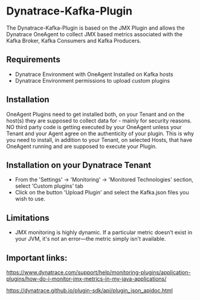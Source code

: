 #  Dynatrace-Kafka-Plugin
The Dynatrace-Kafka-Plugin is based on the JMX Plugin and allows the Dynatrace OneAgent to collect JMX based metrics associated with the Kafka Broker, Kafka Consumers and Kafka Producers. 

## Requirements
* Dynatrace Environment with OneAgent Installed on Kafka hosts
* Dynatrace Environment permissions to upload custom plugins
## Installation
OneAgent Plugins need to get installed both, on your Tenant and on the host(s) they are supposed to collect data for - mainly for security reasons. NO third party code is getting executed by your OneAgent unless your Tenant and your Agent agree on the authenticity of your plugin.
This is why you need to install, in addition to your Tenant, on selected Hosts, that have OneAgent running and are supposed to execute your Plugin.
## Installation on your Dynatrace Tenant
* From the 'Settings' -> 'Monitoring' -> 'Monitored Technologies' section, select 'Custom plugins' tab
* Click on the button 'Upload Plugin' and select the Kafka.json files you wish to use.

## Limitations
* JMX monitoring is highly dynamic. If a particular metric doesn’t exist in your JVM, it's not an error—the metric simply isn't available.

## Important links:

https://www.dynatrace.com/support/help/monitoring-plugins/application-plugins/how-do-i-monitor-jmx-metrics-in-my-java-applications/ 

 https://dynatrace.github.io/plugin-sdk/api/plugin_json_apidoc.html
